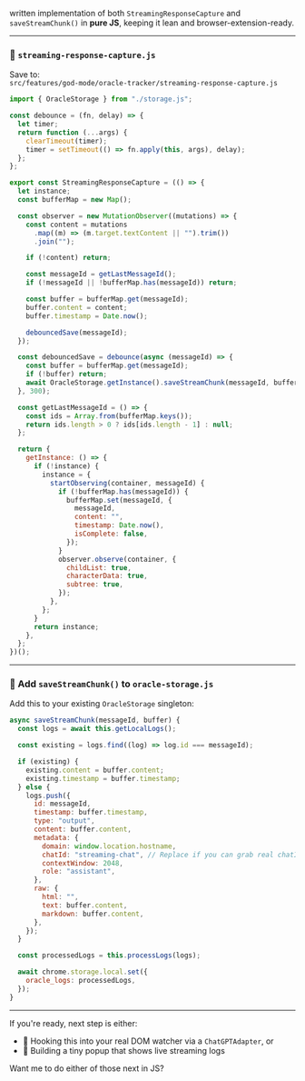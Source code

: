 written implementation of both `StreamingResponseCapture` and `saveStreamChunk()` in **pure JS**, keeping it lean and browser-extension-ready.

---

### 🧠 `streaming-response-capture.js`

Save to:  
`src/features/god-mode/oracle-tracker/streaming-response-capture.js`

```js
import { OracleStorage } from "./storage.js";

const debounce = (fn, delay) => {
  let timer;
  return function (...args) {
    clearTimeout(timer);
    timer = setTimeout(() => fn.apply(this, args), delay);
  };
};

export const StreamingResponseCapture = (() => {
  let instance;
  const bufferMap = new Map();

  const observer = new MutationObserver((mutations) => {
    const content = mutations
      .map((m) => (m.target.textContent || "").trim())
      .join("");

    if (!content) return;

    const messageId = getLastMessageId();
    if (!messageId || !bufferMap.has(messageId)) return;

    const buffer = bufferMap.get(messageId);
    buffer.content = content;
    buffer.timestamp = Date.now();

    debouncedSave(messageId);
  });

  const debouncedSave = debounce(async (messageId) => {
    const buffer = bufferMap.get(messageId);
    if (!buffer) return;
    await OracleStorage.getInstance().saveStreamChunk(messageId, buffer);
  }, 300);

  const getLastMessageId = () => {
    const ids = Array.from(bufferMap.keys());
    return ids.length > 0 ? ids[ids.length - 1] : null;
  };

  return {
    getInstance: () => {
      if (!instance) {
        instance = {
          startObserving(container, messageId) {
            if (!bufferMap.has(messageId)) {
              bufferMap.set(messageId, {
                messageId,
                content: "",
                timestamp: Date.now(),
                isComplete: false,
              });
            }
            observer.observe(container, {
              childList: true,
              characterData: true,
              subtree: true,
            });
          },
        };
      }
      return instance;
    },
  };
})();
```

---

### 💾 Add `saveStreamChunk()` to `oracle-storage.js`

Add this to your existing `OracleStorage` singleton:

```js
async saveStreamChunk(messageId, buffer) {
  const logs = await this.getLocalLogs();

  const existing = logs.find((log) => log.id === messageId);

  if (existing) {
    existing.content = buffer.content;
    existing.timestamp = buffer.timestamp;
  } else {
    logs.push({
      id: messageId,
      timestamp: buffer.timestamp,
      type: "output",
      content: buffer.content,
      metadata: {
        domain: window.location.hostname,
        chatId: "streaming-chat", // Replace if you can grab real chatId
        contextWindow: 2048,
        role: "assistant",
      },
      raw: {
        html: "",
        text: buffer.content,
        markdown: buffer.content,
      },
    });
  }

  const processedLogs = this.processLogs(logs);

  await chrome.storage.local.set({
    oracle_logs: processedLogs,
  });
}
```

---

If you're ready, next step is either:

- 🧩 Hooking this into your real DOM watcher via a `ChatGPTAdapter`, or
- 🧼 Building a tiny popup that shows live streaming logs

Want me to do either of those next in JS?
